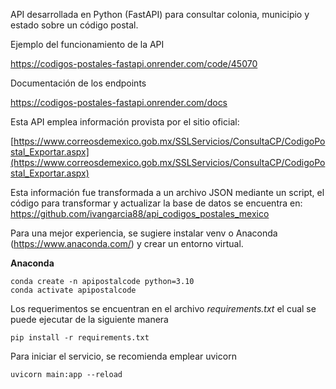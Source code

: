 API desarrollada en Python (FastAPI) para consultar colonia, municipio y estado sobre un código postal.

Ejemplo del funcionamiento de la API

https://codigos-postales-fastapi.onrender.com/code/45070

Documentación de los endpoints

https://codigos-postales-fastapi.onrender.com/docs

Esta API emplea información provista por el sitio oficial:

[https://www.correosdemexico.gob.mx/SSLServicios/ConsultaCP/CodigoPostal_Exportar.aspx](https://www.correosdemexico.gob.mx/SSLServicios/ConsultaCP/CodigoPostal_Exportar.aspx)

Esta información fue transformada a un archivo JSON mediante un script, el código para transformar y actualizar la base de datos se encuentra en: 
https://github.com/ivangarcia88/api_codigos_postales_mexico

Para una mejor experiencia, se sugiere instalar venv o Anaconda (https://www.anaconda.com/) y crear un entorno virtual.

**Anaconda**

```plaintext
conda create -n apipostalcode python=3.10
conda activate apipostalcode
```
Los requerimentos se encuentran en el archivo _requirements.txt_ el cual se puede ejecutar de la siguiente manera

```plaintext
pip install -r requirements.txt
```

Para iniciar el servicio, se recomienda emplear uvicorn

```plaintext
uvicorn main:app --reload
```
